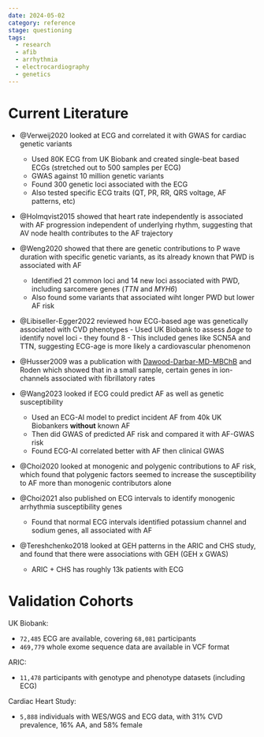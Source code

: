 ```yaml
---
date: 2024-05-02
category: reference
stage: questioning
tags:
  - research
  - afib
  - arrhythmia
  - electrocardiography
  - genetics
---
```


# Current Literature

- @Verweij2020 looked at ECG and correlated it with GWAS for cardiac genetic variants
	- Used 80K ECG from UK Biobank and created single-beat based ECGs (stretched out to 500 samples per ECG)
	- GWAS against 10 million genetic variants
	- Found 300 genetic loci associated with the ECG
	- Also tested specific ECG traits (QT, PR, RR, QRS voltage, AF patterns, etc)

- @Holmqvist2015 showed that heart rate independently is associated with AF progression independent of underlying rhythm, suggesting that AV node health contributes to the AF trajectory

- @Weng2020 showed that there are genetic contributions to P wave duration with specific genetic variants, as its already known that PWD is associated with AF
	- Identified 21 common loci and 14 new loci associated with PWD, including sarcomere genes (*TTN* and *MYH6*)
	- Also found some variants that associated wiht longer PWD but lower AF risk

- @Libiseller-Egger2022 reviewed how ECG-based age was genetically associated with CVD phenotypes
		- Used UK Biobank to assess $\Delta age$ to identify novel loci - they found 8
		- This included genes like SCN5A and TTN, suggesting ECG-age is more likely a cardiovascular phenomenon

- @Husser2009 was a publication with [Dawood-Darbar-MD-MBChB](../permanent/Dawood-Darbar-MD-MBChB.md) and Roden which showed that in a small sample, certain genes in ion-channels associated with fibrillatory rates

- @Wang2023 looked if ECG could predict AF as well as genetic susceptibility
	- Used an ECG-AI model to predict incident AF from 40k UK Biobankers **without** known AF
	- Then did GWAS of predicted AF risk and compared it with AF-GWAS risk
	- Found ECG-AI correlated better with AF then clinical GWAS

- @Choi2020 looked at monogenic and polygenic contributions to AF risk, which found that polygenic factors seemed to increase the susceptibility to AF more than monogenic contributors alone

- @Choi2021 also published on ECG intervals to identify monogenic arrhythmia susceptibility genes
	- Found that normal ECG intervals identified potassium channel and sodium genes, all associated with AF

- @Tereshchenko2018 looked at GEH patterns in the ARIC and CHS study, and found that there were associations with GEH (GEH x GWAS)
	- ARIC + CHS has roughly 13k patients with ECG

# Validation Cohorts

UK Biobank:

- `72,485` ECG are available, covering `68,081` participants
- `469,779` whole exome sequence data are available in VCF format

ARIC:

- `11,478` participants with genotype and phenotype datasets (including ECG)

Cardiac Heart Study:

- `5,888` individuals with WES/WGS and ECG data, with 31% CVD prevalence, 16% AA, and 58% female